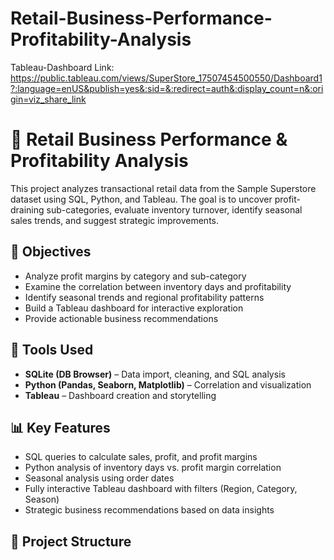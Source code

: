 # Retail-Business-Performance-Profitability-Analysis

Tableau-Dashboard Link: https://public.tableau.com/views/SuperStore_17507454500550/Dashboard1?:language=enUS&publish=yes&:sid=&:redirect=auth&:display_count=n&:origin=viz_share_link

# 🛒 Retail Business Performance & Profitability Analysis

This project analyzes transactional retail data from the Sample Superstore dataset using SQL, Python, and Tableau. The goal is to uncover profit-draining sub-categories, evaluate inventory turnover, identify seasonal sales trends, and suggest strategic improvements.

## 📌 Objectives

- Analyze profit margins by category and sub-category  
- Examine the correlation between inventory days and profitability  
- Identify seasonal trends and regional profitability patterns  
- Build a Tableau dashboard for interactive exploration  
- Provide actionable business recommendations

## 🧰 Tools Used

- **SQLite (DB Browser)** – Data import, cleaning, and SQL analysis  
- **Python (Pandas, Seaborn, Matplotlib)** – Correlation and visualization  
- **Tableau** – Dashboard creation and storytelling

## 📊 Key Features

- SQL queries to calculate sales, profit, and profit margins  
- Python analysis of inventory days vs. profit margin correlation  
- Seasonal analysis using order dates  
- Fully interactive Tableau dashboard with filters (Region, Category, Season)  
- Strategic business recommendations based on data insights

## 📁 Project Structure



